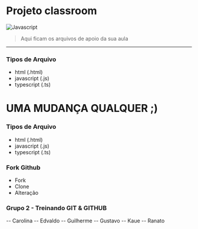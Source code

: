 # Projeto classroom

![Javascript](https://upload.wikimedia.org/wikipedia/commons/thumb/9/99/Unofficial_JavaScript_logo_2.svg/260px-Unofficial_JavaScript_logo_2.svg.png "Javascript")

> Aqui ficam os arquivos de apoio da sua aula

 ---
 
 ### Tipos de Arquivo
 - html (.html)
 - javascript (.js)
 - typescript (.ts)

UMA MUDANÇA QUALQUER ;)
=======


### Tipos de Arquivo

- html (.html)
- javascript (.js)
- typescript (.ts)


### Fork Github

- Fork
- Clone
- Alteração



### Grupo 2 - Treinando GIT & GITHUB

-- Carolina
-- Edvaldo
-- Guilherme
-- Gustavo
-- Kaue
-- Ranato



